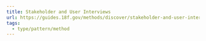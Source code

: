 ```yaml
---
title: Stakeholder and User Interviews
url: https://guides.18f.gov/methods/discover/stakeholder-and-user-interviews/
tags:
  - type/pattern/method
---
```

